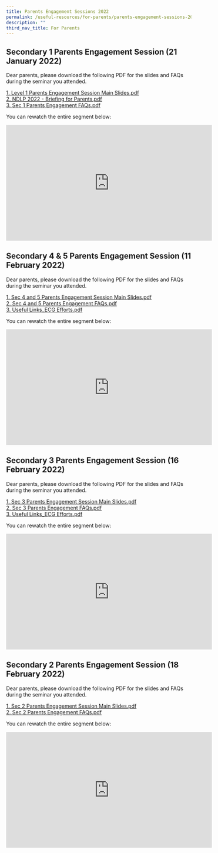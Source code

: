 ```yaml
---
title: Parents Engagement Sessions 2022
permalink: /useful-resources/for-parents/parents-engagement-sessions-2022/
description: ""
third_nav_title: For Parents
---
```

Secondary 1 Parents Engagement Session (21 January 2022)
--------------------------------------------------------

Dear parents, please download the following PDF for the slides and FAQs during the seminar you attended.  
  
[1\. Level 1 Parents Engagement Session Main Slides.pdf](/files/Level%201%20Parents%20Engagement%20Session%20Main%20Slides.pdf)  <br>
[2\. NDLP 2022 - Briefing for Parents.pdf](/files/NDLP%202022%20-%20Briefing%20for%20Parents-v2.pdf) <br>
[3\. Sec 1 Parents Engagement FAQs.pdf](/files/Sec%201%20Parents%20Engagement%20FAQs.pdf) 
  
You can rewatch the entire segment below:

<iframe width="560" height="315" src="https://www.youtube.com/embed/euwrx6Tvr-E" title="YouTube video player" frameborder="0" allow="accelerometer; autoplay; clipboard-write; encrypted-media; gyroscope; picture-in-picture" allowfullscreen></iframe>

Secondary 4 & 5 Parents Engagement Session (11 February 2022)
-------------------------------------------------------------

Dear parents, please download the following PDF for the slides and FAQs during the seminar you attended.  
  
[1\. Sec 4 and 5 Parents Engagement Session Main Slides.pdf](/files/Sec%204%20%205%20Parents%20Engagement%20Session%20Main%20Slides.pdf) <br>
[2\. Sec 4 and 5 Parents Engagement FAQs.pdf](/files/Sec%204%20%205%20Parents%20Engagement%20FAQs.pdf) <br>
[3\. Useful Links\_ECG Efforts.pdf](/files/Useful%20Links_ECG%20Efforts.pdf)
  
You can rewatch the entire segment below:
<iframe width="560" height="315" src="https://www.youtube.com/embed/oY7kZuvbI9Y" title="YouTube video player" frameborder="0" allow="accelerometer; autoplay; clipboard-write; encrypted-media; gyroscope; picture-in-picture" allowfullscreen></iframe>

Secondary 3 Parents Engagement Session (16 February 2022)
---------------------------------------------------------

Dear parents, please download the following PDF for the slides and FAQs during the seminar you attended.  
  
[1\. Sec 3 Parents Engagement Session Main Slides.pdf](/files/Sec%203%20Parents%20Engagement%20Session%20Main%20Slides.pdf)  <br>
[2\. Sec 3 Parents Engagement FAQs.pdf](/files/Sec%203%20Parents%20Engagement%20FAQs.pdf)<br>
[3\. Useful Links\_ECG Efforts.pdf](/files/Useful%20Links%20ECG%20Efforts.pdf)
  
You can rewatch the entire segment below:

<iframe width="560" height="315" src="https://www.youtube.com/embed/qBbrcVwmSDE" title="YouTube video player" frameborder="0" allow="accelerometer; autoplay; clipboard-write; encrypted-media; gyroscope; picture-in-picture" allowfullscreen></iframe>

Secondary 2 Parents Engagement Session (18 February 2022)
---------------------------------------------------------

Dear parents, please download the following PDF for the slides and FAQs during the seminar you attended.  
  
[1\. Sec 2 Parents Engagement Session Main Slides.pdf](https://assumptionenglish.moe.edu.sg/qql/slot/u753/Parents/Parents%20Engagement%202022/Sec%202/1.%20Sec%202%20Parents%20Engagement%20Session%20Main%20Slides.pdf.pdf)  <br>
[2\. Sec 2 Parents Engagement FAQs.pdf](/files/Sec%202%20Parents%20Engagement%20FAQs.pdf) 
  
You can rewatch the entire segment below:
<iframe width="560" height="315" src="https://www.youtube.com/embed/N6Zej7kCaEM" title="YouTube video player" frameborder="0" allow="accelerometer; autoplay; clipboard-write; encrypted-media; gyroscope; picture-in-picture" allowfullscreen></iframe>